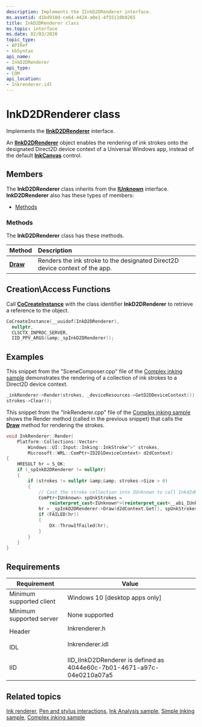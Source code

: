 ```yaml
---
description: Implements the IInkD2DRenderer interface.
ms.assetid: d1bd910d-ce64-4424-a0e1-4f55110b0265
title: InkD2DRenderer class
ms.topic: interface
ms.date: 02/03/2020
topic_type: 
- APIRef
- kbSyntax
api_name: 
- InkD2DRenderer
api_type: 
- COM
api_location: 
- Inkrenderer.idl
---
```


# InkD2DRenderer class

Implements the [**IInkD2DRenderer**](/windows/win32/api/inkrenderer/nn-inkrenderer-iinkd2drenderer) interface.

An [**IInkD2DRenderer**](/windows/win32/api/inkrenderer/nn-inkrenderer-iinkd2drenderer) object enables the rendering of ink strokes onto the designated Direct2D device context of a Universal Windows app, instead of the default [**InkCanvas**](/uwp/api/Windows.UI.Xaml.Controls.InkCanvas) control.

## Members

The **InkD2DRenderer** class inherits from the [**IUnknown**](/windows/win32/api/unknwn/nn-unknwn-iunknown) interface. **InkD2DRenderer** also has these types of members:

- [Methods](#methods)

### Methods

The **InkD2DRenderer** class has these methods.

| Method                              | Description                                                                             |
|:------------------------------------|:----------------------------------------------------------------------------------------|
| [**Draw**](/windows/win32/api/inkrenderer/nf-inkrenderer-iinkd2drenderer-draw) | Renders the ink stroke to the designated Direct2D device context of the app.<br/> |

## Creation\\Access Functions

Call [<strong>CoCreateInstance</strong>](/windows/win32/api/combaseapi/nf-combaseapi-cocreateinstance) with the class identifier <strong>InkD2DRenderer</strong> to retrieve a reference to the object.

``` C++
CoCreateInstance(__uuidof(InkD2DRenderer),
  nullptr,
  CLSCTX_INPROC_SERVER,
  IID_PPV_ARGS(&amp;_spInkD2DRenderer));
```

## Examples

This snippet from the "SceneComposer.cpp" file of the [Complex inking sample](/samples/microsoft/windows-universal-samples/complexink/) demonstrates the rendering of a collection of ink strokes to a Direct2D device context.

```C++
_inkRenderer->Render(strokes, _deviceResources->GetD2DDeviceContext());
strokes->Clear();
```

This snippet from the "InkRenderer.cpp" file of the [Complex inking sample](/samples/microsoft/windows-universal-samples/complexink/) shows the Render method (called in the previous snippet) that calls the [**Draw**](/windows/win32/api/inkrenderer/nf-inkrenderer-iinkd2drenderer-draw) method for rendering the strokes.

```C++
void InkRenderer::Render(
    Platform::Collections::Vector<
        Windows::UI::Input::Inking::InkStroke^>^ strokes,
        Microsoft::WRL::ComPtr<ID2D1DeviceContext> d2dContext)
{
    HRESULT hr = S_OK;
    if (_spInkD2DRenderer != nullptr)
    {
        if (strokes != nullptr &amp;&amp; strokes->Size > 0)
        {
            // Cast the stroke collection into IUnknown to call Inkd2dRenderer
            ComPtr<IUnknown> spUnkStrokes = 
                reinterpret_cast<IUnknown*>(reinterpret_cast<__abi_IUnknown*>(strokes));
            hr = _spInkD2DRenderer->Draw(d2dContext.Get(), spUnkStrokes.Get(), false);
            if (FAILED(hr))
            {
                DX::ThrowIfFailed(hr);
            }
        }
    }
}
```

## Requirements

| Requirement | Value |
|-------------------------------------|--------------------------------------------------------------------------------------------|
| Minimum supported client<br/> | Windows 10 \[desktop apps only\]<br/>                                                |
| Minimum supported server<br/> | None supported<br/>                                                                  |
| Header<br/>                   | <dl> <dt>Inkrenderer.h</dt> </dl>   |
| IDL<br/>                      | <dl> <dt>Inkrenderer.idl</dt> </dl> |
| IID<br/>                      | IID\_IInkD2DRenderer is defined as 4044e60c-7b01-4671-a97c-04e0210a07a5<br/>         |

## Related topics

[Ink renderer](ink-renderer.md), [Pen and stylus interactions](/windows/uwp/design/input/pen-and-stylus-interactions), [Ink Analysis sample](/samples/microsoft/windows-universal-samples/inkanalysis/), [Simple inking sample](/samples/microsoft/windows-universal-samples/simpleink/), [Complex inking sample](/samples/microsoft/windows-universal-samples/complexink/)
